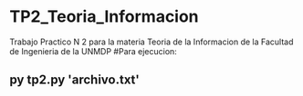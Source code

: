 # TP2_Teoria_Informacion
Trabajo Practico N 2 para la materia Teoria de la Informacion de la Facultad de Ingenieria de la UNMDP
#Para ejecucion:
## py tp2.py 'archivo.txt'
